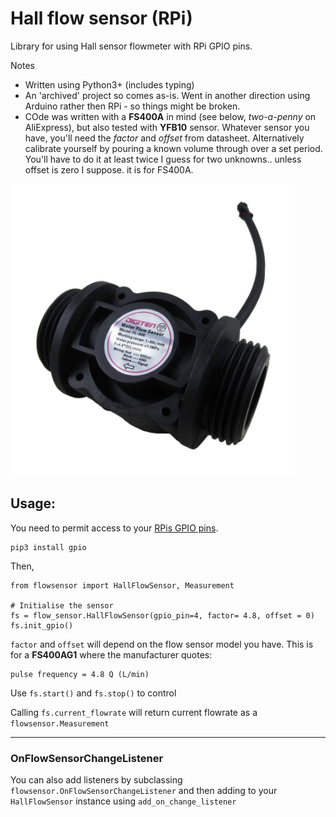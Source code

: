 # Hall flow sensor (RPi)

Library for using Hall sensor flowmeter with RPi GPIO pins.

Notes
- Written using Python3+ (includes typing)
- An 'archived' project so comes as-is. Went in another direction using Arduino rather then RPi - so things might be broken. 
- COde was written with a **FS400A** in mind (see below, *two-a-penny* on AliExpress), but also tested with **YFB10** sensor. Whatever sensor you have, you'll need the *factor* and *offset* from datasheet. Alternatively calibrate yourself by pouring a known volume through over a set period. You'll have to do it at least twice I guess for two unknowns.. unless offset is zero I suppose. it is for FS400A.  

![FS400A](snip.png)

## Usage:
You need to permit access to your [RPis GPIO pins](https://www.raspberrypi.org/documentation/usage/gpio/). 


```
pip3 install gpio
```

Then, 

```
from flowsensor import HallFlowSensor, Measurement

# Initialise the sensor
fs = flow_sensor.HallFlowSensor(gpio_pin=4, factor= 4.8, offset = 0)
fs.init_gpio()
```

`factor` and `offset` will depend on the flow sensor model you have. This is for a **FS400AG1** where the manufacturer quotes:
```
pulse frequency = 4.8 Q (L/min)
```

Use `fs.start()` and `fs.stop()` to control

Calling `fs.current_flowrate` will return current flowrate as a `flowsensor.Measurement`

---

### OnFlowSensorChangeListener

You can also add listeners by subclassing `flowsensor.OnFlowSensorChangeListener` and then adding to your `HallFlowSensor` instance using `add_on_change_listener` 
